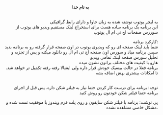 
<html>
<head>
<meta charset="utf-8">
</head>

<body>


<p style="text-align: center;"><strong>به نام خدا</strong></p>
<p style="text-align: right;"><br /> یه لیچر یوتوب نوشته شده به زبان جاوا و دارای رابط گرافیکی <br />این برنامه یک برنامه ساده هست برای استخراج لینک مستقیم ویدیو های یوتوب از سوررس صفحات اچ تی ام ال یوتوب</p>
<p style="text-align: right;">کارکرد برنامه:<br />شما باید لینک صفحه ای رو که ویدیوی یوتوب در اون صفحه قرار گرفته رو به برنامه بدید <br />سپس برنامه میاد و سورس اون صفحه اچ تی ام ال رو دانلود میکنه و پس از تجزیه و تحلیل سورس صفحه لینک تمامی ویدیو<br />هارو با کیفیت های مختلف براتون نشون میده<br />.برنامه فعلا در حالت بیسیک خودش قرار داره ولی ایشالا رفته رفته تکمیل تر خواهد شد تا امکانات بیشتری بهش اضافه بشه</p>
<p style="text-align: right;"><br />توجه: برنامه برای درست کار کردن حتما نیاز به فیلتر شکن داره. پس قبل از اجرای برنامه حتما فیلتر شکن خودتون رو روش کنید</p>
<p style="text-align: right;">پی نوشت: برنامه با فیلتر شکن سایفون و روی پلت فرم ویندوز با موفقیت تست شده و مشکل خاصی مشاهده نشده.</p>
<p>&nbsp;</p>


</body>
</html>
